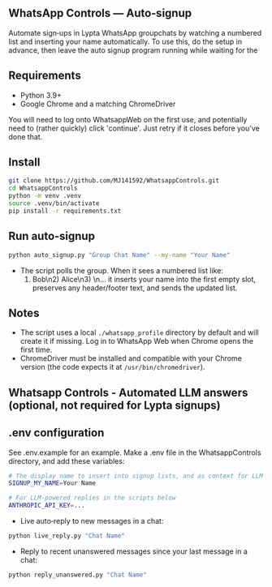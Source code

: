 ## WhatsApp Controls — Auto‑signup

Automate sign‑ups in Lypta WhatsApp groupchats by watching a numbered list and inserting your name automatically.
To use this, do the setup in advance, then leave the auto signup program running while waiting for the 

## Requirements
- Python 3.9+
- Google Chrome and a matching ChromeDriver

You will need to log onto WhatsappWeb on the first use, and potentially need to (rather quickly) click 'continue'.
Just retry if it closes before you've done that.

## Install
```bash
git clone https://github.com/MJ141592/WhatsappControls.git
cd WhatsappControls
python -m venv .venv
source .venv/bin/activate
pip install -r requirements.txt
```

## Run auto‑signup
```bash
python auto_signup.py "Group Chat Name" --my-name "Your Name"
```
- The script polls the group. When it sees a numbered list like:
  1) Bob\n2) Alice\n3) \n...
  it inserts your name into the first empty slot, preserves any header/footer text, and sends the updated list.

## Notes
- The script uses a local `./whatsapp_profile` directory by default and will create it if missing. Log in to WhatsApp Web when Chrome opens the first time.
- ChromeDriver must be installed and compatible with your Chrome version (the code expects it at `/usr/bin/chromedriver`).

## Whatsapp Controls - Automated LLM answers (optional, not required for Lypta signups)

## .env configuration
See .env.example for an example. Make a .env file in the WhatsappControls directory, and add these variables:
```bash
# The display name to insert into signup lists, and as context for LLM generated messages
SIGNUP_MY_NAME=Your Name

# For LLM-powered replies in the scripts below
ANTHROPIC_API_KEY=...
```

- Live auto‑reply to new messages in a chat:
```bash
python live_reply.py "Chat Name"
```
- Reply to recent unanswered messages since your last message in a chat:
```bash
python reply_unanswered.py "Chat Name"
```